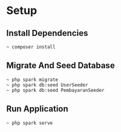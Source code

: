 # Setup

## Install Dependencies
```
~ composer install
```

## Migrate And Seed Database
```
~ php spark migrate
~ php spark db:seed UserSeeder
~ php spark db:seed PembayaranSeeder
```

## Run Application
```
~ php spark serve
```